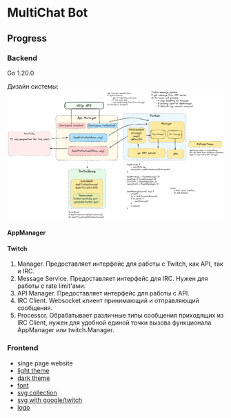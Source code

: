 # MultiChat Bot

## Progress

### Backend

Go 1.20.0

Дизайн системы:
![system design](./docs/assets/architecture.png)

#### AppManager

#### Twitch

1. Manager. Предоставляет интерфейс для работы с Twitch, как API, так и IRC.
2. Message Service. Предоставляет интерфейс для IRC. Нужен для работы с rate limit'ами.
3. API Manager. Предоставляет интерфейс для работы с API.
4. IRC Client. Websocket клиент принимающий и отправляющий сообщения.
5. Processor. Обрабатывает различные типы сообщения приходящих из IRC Client, нужен для удобной единой точки вызова
   функционала AppManager или twitch.Manager.

### Frontend

- singe page website
- [light theme](https://www.realtimecolors.com/dashboard?colors=1c0e03-ffffff-1361a4-d7bff8-197bd2&fonts=Ubuntu-Ubuntu)
- [dark theme](https://www.realtimecolors.com/dashboard?colors=fceee3-000000-5ba8ec-1f0740-2d90e6&fonts=Ubuntu-Ubuntu)
- [font](https://fonts.google.com/specimen/Ubuntu)
- [svg collection](https://www.svgrepo.com/collection/coolicons-line-oval-icons/1)
- [svg with google/twitch](https://www.svgrepo.com/collection/phosphor-bold-icons/)
- [logo](https://www.svgrepo.com/svg/324471/robot-artificial-intelligence-android)
